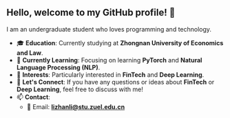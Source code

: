 ## Hello, welcome to my GitHub profile! 👋

I am an undergraduate student who loves programming and technology.

- 🎓 **Education**: Currently studying at **Zhongnan University of Economics and Law**.
- 🌱 **Currently Learning**: Focusing on learning **PyTorch** and **Natural Language Processing (NLP)**.
- 🔭 **Interests**: Particularly interested in **FinTech** and **Deep Learning**.
- 💬 **Let's Connect**: If you have any questions or ideas about **FinTech** or **Deep Learning**, feel free to discuss with me!
- 📫 **Contact**:
  - 📧 Email: **lizhanli@stu.zuel.edu.cn**


<!---
lizhanli123/lizhanli123 is a ✨ special ✨ repository because its `README.md` (this file) appears on your GitHub profile.
You can click the Preview link to take a look at your changes.
--->
